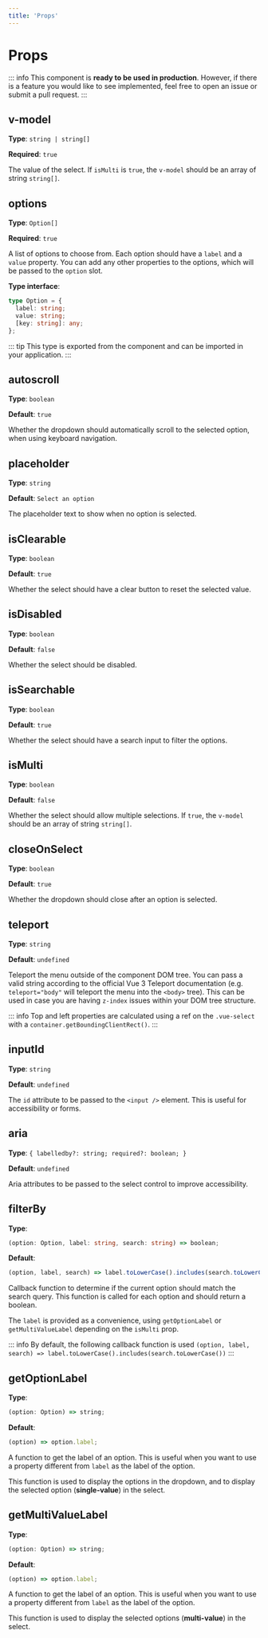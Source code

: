 ```yaml
---
title: 'Props'
---
```


# Props

::: info
This component is **ready to be used in production**. However, if there is a feature you would like to see implemented, feel free to open an issue or submit a pull request.
:::

## v-model

**Type**: `string | string[]`

**Required**: `true`

The value of the select. If `isMulti` is `true`, the `v-model` should be an array of string `string[]`.

## options

**Type**: `Option[]`

**Required**: `true`

A list of options to choose from. Each option should have a `label` and a `value` property. You can add any other properties to the options, which will be passed to the `option` slot.

**Type interface**:

```ts
type Option = {
  label: string;
  value: string;
  [key: string]: any;
};
```

::: tip
This type is exported from the component and can be imported in your application.
:::

## autoscroll

**Type**: `boolean`

**Default**: `true`

Whether the dropdown should automatically scroll to the selected option, when using keyboard navigation.

## placeholder

**Type**: `string`

**Default**: `Select an option`

The placeholder text to show when no option is selected.

## isClearable

**Type**: `boolean`

**Default**: `true`

Whether the select should have a clear button to reset the selected value.

## isDisabled

**Type**: `boolean`

**Default**: `false`

Whether the select should be disabled.

## isSearchable

**Type**: `boolean`

**Default**: `true`

Whether the select should have a search input to filter the options.

## isMulti

**Type**: `boolean`

**Default**: `false`

Whether the select should allow multiple selections. If `true`, the `v-model` should be an array of string `string[]`.

## closeOnSelect

**Type**: `boolean`

**Default**: `true`

Whether the dropdown should close after an option is selected.

## teleport

**Type**: `string`

**Default**: `undefined`

Teleport the menu outside of the component DOM tree. You can pass a valid string according to the official Vue 3 Teleport documentation (e.g. `teleport="body"` will teleport the menu into the `<body>` tree). This can be used in case you are having `z-index` issues within your DOM tree structure.

::: info
Top and left properties are calculated using a ref on the `.vue-select` with a `container.getBoundingClientRect()`.
:::

## inputId

**Type**: `string`

**Default**: `undefined`

The `id` attribute to be passed to the `<input />` element. This is useful for accessibility or forms.

## aria

**Type**: `{ labelledby?: string; required?: boolean; }`

**Default**: `undefined`

Aria attributes to be passed to the select control to improve accessibility.

## filterBy

**Type**:

```ts
(option: Option, label: string, search: string) => boolean;
```

**Default**:

```ts
(option, label, search) => label.toLowerCase().includes(search.toLowerCase());
```

Callback function to determine if the current option should match the search query. This function is called for each option and should return a boolean.

The `label` is provided as a convenience, using `getOptionLabel` or `getMultiValueLabel` depending on the `isMulti` prop.

::: info
By default, the following callback function is used `(option, label, search) => label.toLowerCase().includes(search.toLowerCase())`
:::

## getOptionLabel

**Type**:

```ts
(option: Option) => string;
```

**Default**:

```ts
(option) => option.label;
```

A function to get the label of an option. This is useful when you want to use a property different from `label` as the label of the option.

This function is used to display the options in the dropdown, and to display the selected option (**single-value**) in the select.

## getMultiValueLabel

**Type**:

```ts
(option: Option) => string;
```

**Default**:

```ts
(option) => option.label;
```

A function to get the label of an option. This is useful when you want to use a property different from `label` as the label of the option.

This function is used to display the selected options (**multi-value**) in the select.
